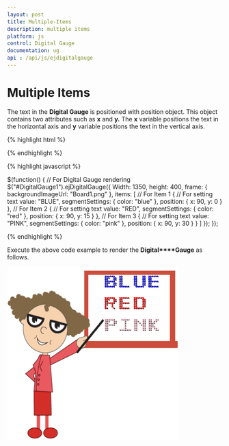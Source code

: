 ```yaml
---
layout: post
title: Multiple-Items
description: multiple items 
platform: js
control: Digital Gauge
documentation: ug
api : /api/js/ejdigitalgauge
---
```


# Multiple Items 

The text in the **Digital Gauge** is positioned with position object. This object contains two attributes such as **x** and **y.** The **x** variable positions the text in the horizontal axis and **y** variable positions the text in the vertical axis.

{% highlight html %}

<div id="DigitalGauge1"></div>

{% endhighlight %}

{% highlight javascript %}

 $(function() {
    // For Digital Gauge rendering
    $("#DigitalGauge1").ejDigitalGauge({
        Width: 1350,
        height: 400,
        frame: {
            backgroundImageUrl: "Board1.png"
        },
        items: [
            // For Item 1
            {
                // For setting text
                value: "BLUE",
                segmentSettings: {
                    color: "blue"
                },
                position: {
                    x: 90,
                    y: 0
                }
            },
            // For Item 2
            {
                // For setting text
                value: "RED",
                segmentSettings: {
                    color: "red"
                },
                position: {
                    x: 90,
                    y: 15
                }
            },
            // For Item 3
            {
                // For setting text
                value: "PINK",
                segmentSettings: {
                    color: "pink"
                },
                position: {
                    x: 90,
                    y: 30
                }
            }
        ]
    });
});


{% endhighlight %}

Execute the above code example to render the **Digital****Gauge** as follows.

![](/js/DigitalGauge/Multiple-Items_images/Multiple-Items_img1.png)

